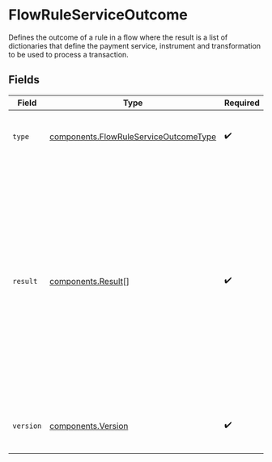 # FlowRuleServiceOutcome

Defines the outcome of a rule in a flow where the result
is a list of dictionaries that define the payment service,
instrument and transformation to be used to process a
transaction.


## Fields

| Field                                                                                                                                                                                                                                                               | Type                                                                                                                                                                                                                                                                | Required                                                                                                                                                                                                                                                            | Description                                                                                                                                                                                                                                                         | Example                                                                                                                                                                                                                                                             |
| ------------------------------------------------------------------------------------------------------------------------------------------------------------------------------------------------------------------------------------------------------------------- | ------------------------------------------------------------------------------------------------------------------------------------------------------------------------------------------------------------------------------------------------------------------- | ------------------------------------------------------------------------------------------------------------------------------------------------------------------------------------------------------------------------------------------------------------------- | ------------------------------------------------------------------------------------------------------------------------------------------------------------------------------------------------------------------------------------------------------------------- | ------------------------------------------------------------------------------------------------------------------------------------------------------------------------------------------------------------------------------------------------------------------- |
| `type`                                                                                                                                                                                                                                                              | [components.FlowRuleServiceOutcomeType](../../models/components/flowruleserviceoutcometype.md)                                                                                                                                                                      | :heavy_check_mark:                                                                                                                                                                                                                                                  | The type of action outcome for the given rule.                                                                                                                                                                                                                      | card-routing                                                                                                                                                                                                                                                        |
| `result`                                                                                                                                                                                                                                                            | [components.Result](../../models/components/result.md)[]                                                                                                                                                                                                            | :heavy_check_mark:                                                                                                                                                                                                                                                  | Results for a given flow action.                                                                                                                                                                                                                                    | [<br/>{<br/>"payment_service_id": "fe26475d-ec3e-4884-9553-f7356683f7f9",<br/>"instrument\"": "network_token",<br/>"transformations": []<br/>},<br/>{<br/>"payment_service_id": "d88aca32-07fb-46cd-a43f-86da02b73c21",<br/>"instrument": "pan",<br/>"transformations": [<br/>{<br/>"name": "force_mit"<br/>}<br/>]<br/>}<br/>] |
| `version`                                                                                                                                                                                                                                                           | [components.Version](../../models/components/version.md)                                                                                                                                                                                                            | :heavy_check_mark:                                                                                                                                                                                                                                                  | Version of the rule outcome. Current version is `2`.                                                                                                                                                                                                                | 2                                                                                                                                                                                                                                                                   |